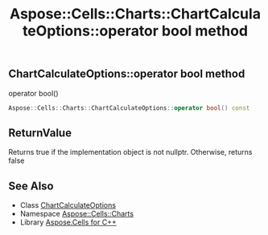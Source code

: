 ﻿---
title: Aspose::Cells::Charts::ChartCalculateOptions::operator bool method
linktitle: operator bool
second_title: Aspose.Cells for C++ API Reference
description: 'Aspose::Cells::Charts::ChartCalculateOptions::operator bool method. operator bool() in C++.'
type: docs
weight: 400
url: /cpp/aspose.cells.charts/chartcalculateoptions/operator_bool/
---
## ChartCalculateOptions::operator bool method


operator bool()

```cpp
Aspose::Cells::Charts::ChartCalculateOptions::operator bool() const
```


## ReturnValue

Returns true if the implementation object is not nullptr. Otherwise, returns false

## See Also

* Class [ChartCalculateOptions](../)
* Namespace [Aspose::Cells::Charts](../../)
* Library [Aspose.Cells for C++](../../../)
